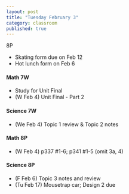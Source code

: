 ```yaml
---
layout: post
title: "Tuesday February 3"
category: classroom
published: true
---
```

8P
* Skating form due on Feb 12
* Hot lunch form on Feb 6

#### Math 7W
* Study for Unit Final
* (W Feb 4) Unit Final - Part 2 

#### Science 7W
* (We Feb 4) Topic 1 review & Topic 2 notes

#### Math 8P
* (W Feb 4) p337 #1-6; p341 #1-5 (omit 3a, 4)

#### Science 8P
* (F Feb 6) Topic 3 notes and review 
* (Tu Feb 17) Mousetrap car; Design 2 due
